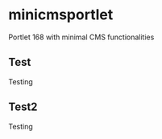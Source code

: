 minicmsportlet
==============

Portlet 168 with minimal CMS functionalities

Test
----

Testing

Test2
-----

Testing
